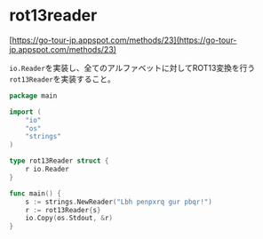 # rot13reader

[https://go-tour-jp.appspot.com/methods/23](https://go-tour-jp.appspot.com/methods/23)

`io.Reader`を実装し、全てのアルファベットに対してROT13変換を行う`rot13Reader`を実装すること。

```go
package main

import (
	"io"
	"os"
	"strings"
)

type rot13Reader struct {
	r io.Reader
}

func main() {
	s := strings.NewReader("Lbh penpxrq gur pbqr!")
	r := rot13Reader{s}
	io.Copy(os.Stdout, &r)
}
```

